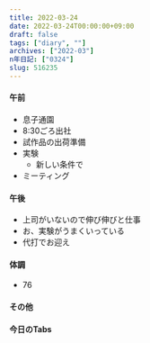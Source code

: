 ```yaml
---
title: 2022-03-24
date: 2022-03-24T00:00:00+09:00
draft: false
tags: ["diary", ""]
archives: ["2022-03"]
n年日記: ["0324"]
slug: 516235
---
```

#### 午前
- 息子通園
- 8:30ごろ出社
- 試作品の出荷準備
- 実験
  - 新しい条件で
- ミーティング
#### 午後
- 上司がいないので伸び伸びと仕事
- お、実験がうまくいっている
- 代打でお迎え
#### 体調
- 76
#### その他
#### 今日のTabs